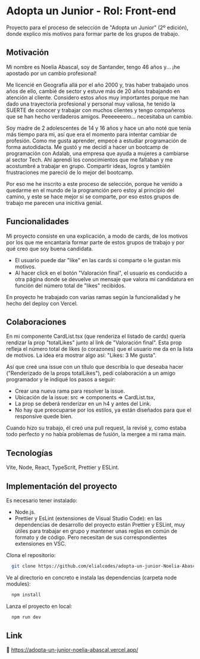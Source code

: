 # Adopta un Junior - Rol: Front-end

Proyecto para el proceso de selección de "Adopta un Junior" (2º edición), donde explico mis motivos para formar parte de los grupos de trabajo.

## Motivación
Mi nombre es Noelia Abascal, soy de Santander, tengo 46 años y... ¡he apostado por un cambio profesional!

Me licencié en Geografía allá por el año 2000 y, tras haber trabajado unos años de ello, cambié de sector y estuve más de 20 años trabajando en atención al cliente.
Considero estos años muy importantes porque me han dado una trayectoria profesional y personal muy valiosa, he tenido la SUERTE de conocer y trabajar con muchos clientes y tengo compañeros que se han hecho verdaderos amigos.
Peeeeeeero... necesitaba un cambio.

Soy madre de 2 adolescentes de 14 y 16 años y hace un año noté que tenía más tiempo para mi, así que era el momento para intentar cambiar de profesión. Como me gusta aprender, empecé a estudiar programación de forma autodidacta. Me gustó y me decidí a hacer un bootcamp de programación con Adalab, una empresa que ayuda a mujeres a cambiarse al sector Tech. 
Ahí aprendí los conocimientos que me faltaban y me acostumbré a trabajar en grupo. Compartir ideas, logros y también frustraciones me pareció de lo mejor del bootcamp.

Por eso me he inscrito a este proceso de selección, porque he venido a quedarme en el mundo de la programción pero estoy al principio del camino, y este se hace mejor si se comparte, por eso estos grupos de trabajo me parecen una inicitiva genial.


## Funcionalidades

Mi proyecto consiste en una explicación, a modo de cards, de los motivos por los que me encantaría formar parte de estos grupos de trabajo y por qué creo que soy buena candidata.
- El usuario puede dar "like" en las cards si comparte o le gustan mis motivos.
- Al hacer click en el botón "Valoración final", el usuario es conducido a otra página donde se devuelve un mensaje que valora mi candidatura en función del número total de "likes" recibidos.

En proyecto he trabajado con varias ramas según la funcionalidad y he hecho del deploy con Vercel.


## Colaboraciones

En mi componente CardList.tsx (que renderiza el listado de cards) quería rendizar la prop "totalLikes" junto al link de "Valoración final".
Esta prop refleja el número total de likes (o corazones) que el usuario me da en la lista de motivos. La idea era mostrar algo así: "Likes: 3 Me gusta". 

Así que creé una issue con un título que describía lo que deseaba hacer ("Renderizado de la props totalLikes"), pedí colaboración a un amigo programador y le indiqué los pasos a seguir:

- Crear una nueva rama para resolver la issue.
- Ubicación de la issue: src => components => CardList.tsx,
- La prop se deberá renderizar en un h4 y antes del Link.
- No hay que preocuparse por los estilos, ya están diseñados para que el responsive quede bien.

Cuando hizo su trabajo, él creó una pull request, la revisé y, como estaba todo perfecto y no había problemas de fusión, la mergee a mi rama main.


## Tecnologías

Vite, Node, React, TypeScrit, Prettier y ESLint.

## Implementación del proyecto

Es necesario tener instalado:
- Node.js.
- Prettier y EsLint (extensiones de Visual Studio Code): en las dependencias de desarrollo del proyecto están Prettier y ESLint, muy útiles para trabajar en grupo y mantener unas reglas en común de formato y de código. Pero necesitan de sus correspondientes extensiones en VSC.

Clona el repositorio: 

```bash
  git clone https://github.com/elialcodes/adopta-un-junior-Noelia-Abascal.git
```

Ve al directorio en concreto e instala las dependencias (carpeta node modules):

```bash
  npm install
```

Lanza el proyecto en local:

```bash
  npm run dev
```

## Link

🔗 https://adopta-un-junior-noelia-abascal.vercel.app/

